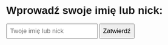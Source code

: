 <!DOCTYPE html>
<html lang="pl">
<head>
    <meta charset="UTF-8">
    <meta name="viewport" content="width=device-width, initial-scale=1.0">
    <title>Wprowadź swój nick</title>
    <style>
        body { font-family: Arial, sans-serif; }
        input, button { font-size: 1.2em; padding: 8px; }
    </style>
</head>
<body>
    <h1>Wprowadź swoje imię lub nick:</h1>
    <input type="text" id="username" placeholder="Twoje imię lub nick" required>
    <button onclick="submitUsername()">Zatwierdź</button>
    <script>
        async function submitUsername() {
            const username = document.getElementById('username').value;
            if (!username) {
                alert('Wprowadź swoje imię lub nick!');
                return;
            }
            // URL do formularza Google (z odpowiednim ID formularza)
            const formUrl = "https://docs.google.com/forms/d/e/1FAIpQLSe5q0Itgar0bfb8--jN7ykQr_tAOrvYzhBf6DpAOJGD0ReYKA/formResponse";
            // ID pola formularza (np. "entry.1234567890")
            const formFieldID = "entry.1234567890";
            // Utworzenie danych do wysłania
            const formData = new FormData();
            formData.append(formFieldID, username);
            try {
                // Wysłanie danych do formularza Google z opóźnieniem
                await fetch(formUrl, {
                    method: "POST",
                    mode: "no-cors",
                    body: formData
                });
                // Dodaj opóźnienie po wysłaniu danych, aby formularz Google mógł je przetworzyć
                await new Promise(resolve => setTimeout(resolve, 500));
                alert("Nick zapisany pomyślnie!");
                document.getElementById('username').value = ""; // Wyczyść pole po wysłaniu
            } catch (error) {
                console.error("Błąd:", error);
                alert("Wystąpił błąd podczas zapisu.");
            }
        }
    </script>
</body>
</html>
